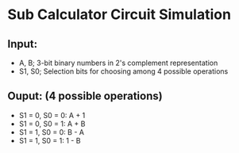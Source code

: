 # Sub Calculator Circuit Simulation

## Input:
  + A, B; 3-bit binary numbers in 2's complement representation
  + S1, S0; Selection bits for choosing among 4 possible operations

## Ouput: (4 possible operations)
  + S1 = 0, S0 = 0: A + 1
  + S1 = 0, S0 = 1: A + B
  + S1 = 1, S0 = 0: B - A
  + S1 = 1, S0 = 1: 1 - B
